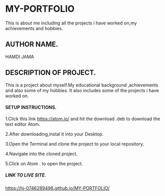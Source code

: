 
# MY-PORTFOLIO
This is about me including all the projects i have worked on,my achievements and hobbies.

## AUTHOR NAME.
HAMDI JAMA

## DESCRIPTION OF PROJECT.

This is a project about myself.My educational background ,achievements and also some of my hobbies.
It also includes some of the projects i have worked on.

#### SETUP INSTRUCTIONS.

1.Click this link https://atom.io/ and hit the download .deb to download the text editor Atom.

2.After downloading,instal it into your Desktop.

3.Open the Terminal and clone the project to your local repository.

4.Navigate into the cloned project.

5.Click on Atom . to open the project.

##### LINK TO LIVE SITE.
https://hj-0746289496.github.io/MY-PORTFOLIO/



